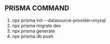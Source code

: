 ## PRISMA COMMAND
1. npx prisma init --datasource-provider=mysql
2. npx prisma migrate dev
3. npx prisma generate
4. npx prisma db push
